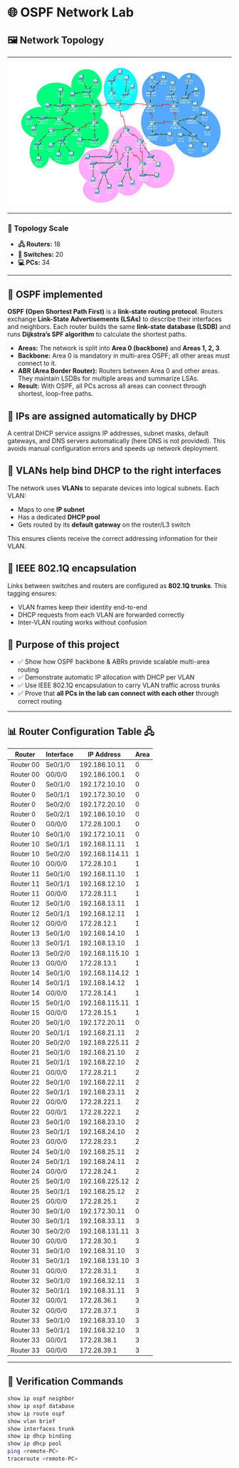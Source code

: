 # 🌐 OSPF Network Lab

## 🖼️ Network Topology
---
![Network Topology](assets/ospf_lab.jpg)

---


### 🚀 Topology Scale
- **🖧 Routers:** 18  
- **🔀 Switches:** 20  
- **💻 PCs:** 34

---  


## 🔹 OSPF implemented
**OSPF (Open Shortest Path First)** is a **link-state routing protocol**. Routers exchange **Link-State Advertisements (LSAs)** to describe their interfaces and neighbors. Each router builds the same **link-state database (LSDB)** and runs **Dijkstra’s SPF algorithm** to calculate the shortest paths.  

- **Areas:** The network is split into **Area 0 (backbone)** and **Areas 1, 2, 3**.  
- **Backbone:** Area 0 is mandatory in multi-area OSPF; all other areas must connect to it.  
- **ABR (Area Border Router):** Routers between Area 0 and other areas. They maintain LSDBs for multiple areas and summarize LSAs.  
- **Result:** With OSPF, all PCs across all areas can connect through shortest, loop-free paths.



## 📡 IPs are assigned automatically by DHCP
A central DHCP service assigns IP addresses, subnet masks, default gateways, and DNS servers automatically (here DNS is not provided). This avoids manual configuration errors and speeds up network deployment.



## 🧩 VLANs help bind DHCP to the right interfaces
The network uses **VLANs** to separate devices into logical subnets. Each VLAN:  
- Maps to one **IP subnet**  
- Has a dedicated **DHCP pool**  
- Gets routed by its **default gateway** on the router/L3 switch  

This ensures clients receive the correct addressing information for their VLAN.



## 🔗 IEEE 802.1Q encapsulation
Links between switches and routers are configured as **802.1Q trunks**. This tagging ensures:  
- VLAN frames keep their identity end-to-end  
- DHCP requests from each VLAN are forwarded correctly  
- Inter-VLAN routing works without confusion  



## 🎯 Purpose of this project
- ✅ Show how OSPF backbone & ABRs provide scalable multi-area routing  
- ✅ Demonstrate automatic IP allocation with DHCP per VLAN  
- ✅ Use IEEE 802.1Q encapsulation to carry VLAN traffic across trunks  
- ✅ Prove that **all PCs in the lab can connect with each other** through correct routing

---

## 📊 Router Configuration Table 🖧

| Router  | Interface   | IP Address       | Area |
|---------|-------------|------------------|------|
| Router 00 | Se0/1/0 | 192.186.10.11 | 0 |
| Router 00 | G0/0/0  | 192.186.100.1 | 0 |
| Router 0  | Se0/1/0 | 192.172.10.10 | 0 |
| Router 0  | Se0/1/1 | 192.172.30.10 | 0 |
| Router 0  | Se0/2/0 | 192.172.20.10 | 0 |
| Router 0  | Se0/2/1 | 192.186.10.10 | 0 |
| Router 0  | G0/0/0  | 172.28.100.1   | 0 |
| Router 10 | Se0/1/0 | 192.172.10.11 | 0 |
| Router 10 | Se0/1/1 | 192.168.11.11 | 1 |
| Router 10 | Se0/2/0 | 192.168.114.11 | 1 |
| Router 10 | G0/0/0  | 172.28.10.1   | 1 |
| Router 11 | Se0/1/0 | 192.168.11.10 | 1 |
| Router 11 | Se0/1/1 | 192.168.12.10 | 1 |
| Router 11 | G0/0/0  | 172.28.11.1   | 1 |
| Router 12 | Se0/1/0 | 192.168.13.11 | 1 |
| Router 12 | Se0/1/1 | 192.168.12.11 | 1 |
| Router 12 | G0/0/0  | 172.28.12.1   | 1 |
| Router 13 | Se0/1/0 | 192.168.14.10 | 1 |
| Router 13 | Se0/1/1 | 192.168.13.10 | 1 |
| Router 13 | Se0/2/0 | 192.168.115.10 | 1 |
| Router 13 | G0/0/0  | 172.28.13.1   | 1 |
| Router 14 | Se0/1/0 | 192.168.114.12 | 1 |
| Router 14 | Se0/1/1 | 192.168.14.12 | 1 |
| Router 14 | G0/0/0  | 172.28.14.1   | 1 |
| Router 15 | Se0/1/0 | 192.168.115.11 | 1 |
| Router 15 | G0/0/0  | 172.28.15.1   | 1 |
| Router 20 | Se0/1/0 | 192.172.20.11 | 0 |
| Router 20 | Se0/1/1 | 192.168.21.11 | 2 |
| Router 20 | Se0/2/0 | 192.168.225.11 | 2 |
| Router 21 | Se0/1/0 | 192.168.21.10 | 2 |
| Router 21 | Se0/1/1 | 192.168.22.10 | 2 |
| Router 21 | G0/0/0  | 172.28.21.1   | 2 |
| Router 22 | Se0/1/0 | 192.168.22.11 | 2 |
| Router 22 | Se0/1/1 | 192.168.23.11 | 2 |
| Router 22 | G0/0/0  | 172.28.221.1  | 2 |
| Router 22 | G0/0/1  | 172.28.222.1  | 2 |
| Router 23 | Se0/1/0 | 192.168.23.10 | 2 |
| Router 23 | Se0/1/1 | 192.168.24.10 | 2 |
| Router 23 | G0/0/0  | 172.28.23.1   | 2 |
| Router 24 | Se0/1/0 | 192.168.25.11 | 2 |
| Router 24 | Se0/1/1 | 192.168.24.11 | 2 |
| Router 24 | G0/0/0  | 172.28.24.1   | 2 |
| Router 25 | Se0/1/0 | 192.168.225.12 | 2 |
| Router 25 | Se0/1/1 | 192.168.25.12 | 2 |
| Router 25 | G0/0/0  | 172.28.25.1   | 2 |
| Router 30 | Se0/1/0 | 192.172.30.11 | 0 |
| Router 30 | Se0/1/1 | 192.168.33.11 | 3 |
| Router 30 | Se0/2/0 | 192.168.131.11 | 3 |
| Router 30 | G0/0/0  | 172.28.30.1   | 3 |
| Router 31 | Se0/1/0 | 192.168.31.10 | 3 |
| Router 31 | Se0/1/1 | 192.168.131.10 | 3 |
| Router 31 | G0/0/0  | 172.28.31.1   | 3 |
| Router 32 | Se0/1/0 | 192.168.32.11 | 3 |
| Router 32 | Se0/1/1 | 192.168.31.11 | 3 |
| Router 32 | G0/0/1  | 172.28.36.1   | 3 |
| Router 32 | G0/0/0  | 172.28.37.1   | 3 |
| Router 33 | Se0/1/0 | 192.168.33.10 | 3 |
| Router 33 | Se0/1/1 | 192.168.32.10 | 3 |
| Router 33 | G0/0/1  | 172.28.38.1   | 3 |
| Router 33 | G0/0/0  | 172.28.39.1   | 3 |

---

## 🔧 Verification Commands
```bash
show ip ospf neighbor
show ip ospf database
show ip route ospf
show vlan brief
show interfaces trunk
show ip dhcp binding
show ip dhcp pool
ping <remote-PC>
traceroute <remote-PC>
